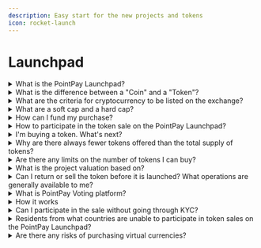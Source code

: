 ```yaml
---
description: Easy start for the new projects and tokens
icon: rocket-launch
---
```


# Launchpad

<details>

<summary>What is the PointPay Launchpad?</summary>

The PointPay Launchpad allows early-adopter investors to invest in promising cryptocurrency projects. PointPay's goal is to support the crypto economy by giving our customers priority access to emerging quality projects.

</details>

<details>

<summary>What is the difference between a "Coin" and a "Token"?</summary>

The following characteristics define a coin:

1. Coin operates on its own blockchain. Blockchains record every transaction that involves that particular crypto coin.
2. Coin acts as money. Bitcoin, for instance, was created to replace traditional money.
3. Coins can be mined. For example, Bitcoin works on the Proof of Work consensus algorithm to validate transactions and mine new tokens.

Tokens do not have their own blockchain. They operate on the blockchain of other cryptocurrencies, such as Ethereum. Some of the most notable tokens on Ethereum are BAT, BNT, Tether, etc. While crypto coin transactions are conducted on the blockchain, the tokens rely on smart contracts. Smart contracts facilitate trades or payments between users, depending on which blockchain the user is using. Each blockchain uses its own smart contract. For example, Ethereum uses ERC-20, and Binance Smart Chain uses BEP-20.

</details>

<details>

<summary>What are the criteria for cryptocurrency to be listed on the exchange?</summary>

Our team performs due diligence before publishing a project on the PointPay Launchpad to ensure that our users are not victims of fraud. Click on the link to find the position with the key indicators: ---

</details>

<details>

<summary>What are a soft cap and a hard cap?</summary>

A soft cap is the minimum amount of capital a company is willing to raise. The maximum amount of capital a project seeks in exchange for its tokens in the early funding stages is called a hard cap. When it is said that a project has reached its hard cap, it means that the tokens for that round have sold out, and the team will not accept any further funding. The hard cap is essential for two reasons. First, the scarcity of a project's tokens makes the project valuable. In addition, an appropriate hard cap protects the integrity and value of the underlying project by preventing large dumps of tokens onto exchanges. Second, a hard cap is closely linked to the roadmap of an underlying project.

What other indicators can I see for the project I need?

Each project must indicate

* Total Token Supply
* The total supply means the number of coins or tokens that currently exist. They are either in circulation or blocked. This is the sum of coins already mined minus destroyed coins (if any).
* Tokens Offered
* The number of tokens that users can purchase under the current ICO
* Project Valuation

This is an investment appraisal of the project. In other words, this is the amount of funds raised, according to which a decision is made to expand, wait or stop the project.

Participants

The number of people who have already become owners of the token within the current ICO on our platform. This is not the number of purchases, since each participant can buy a token more than 1 time.

* Accumulated Sum
* Every day we summarize the investments in the project and understand how successful this day was. The graph shows the dynamics of these partial sums. The graph clearly shows how quickly investments in the project can grow.
* Accumulated % today

This is an indicator by which you can evaluate the dynamics of investment growth over the past day.

</details>

<details>

<summary>How can I fund my purchase?</summary>

You can deposit any supported asset into your Spot account. Once your funds are in your Spot account, you can immediately purchase the token you want on the PointPay Launchpad. You can buy tokens with any cryptocurrency supported by the PointPay platform.

If your wallet balance is insufficient, you can either buy digital assets with fiat or cryptocurrencies through one of the payment providers or transfer money from another wallet.

</details>

<details>

<summary>How to participate in the token sale on the PointPay Launchpad?</summary>

Choose the project\
View the list of all active token sales and select the project you want to participate in. Once you click on "Read more," you will be redirected to the project page. There you can learn more about the project, the team, and the fund's goals.

Prepare your wallet\
You should either buy crypto or transfer it to your Regular account before making any purchase. You need to consider the volatility of the particular cryptocurrency. You might consider funding your wallet with stablecoin if you want to predict the exact amount of tokens that you would be able to buy.

Participate in sale\
Define the investment amount and the cryptocurrency you would like to invest in. Click the “ Buy tokens” button and confirm your purchase. That’s it! Your tokens will be distributed to your wallet on the PointPay platform once they will be released.

</details>

<details>

<summary>I'm buying a token. What's next?</summary>

You invest in the project, so you provide funds for its development. Your investment at an early stage assumes (but is not a guarantee) that it will be profitable in the future.

After the token is launched, you can hold it, transfer it, sell it or make any kind of transaction possible. Although the value of a cryptocurrency often grows after it hits the market, this growth depends on the demand for a particular asset. We encourage you to do your own research before investing in an asset.

</details>

<details>

<summary>Why are there always fewer tokens offered than the total supply of tokens?</summary>

Each project team distributes tokens based on their own tokenomics model, project roadmap, etc. The project team may allocate tokens for various purposes, such as incentivizing team members, rewarding contributors to the project, maintaining liquidity on decentralized exchanges (DEXes), etc. In some cases, a portion of the tokens may be distributed among community members or sold in future sales rounds.

</details>

<details>

<summary>Are there any limits on the number of tokens I can buy?</summary>

The maximum dollar value of each purchase has been capped at $500 to encourage participation and welcome new community members. It also prevents the accumulation of a large number of tokens in the hands of several investors, which will eliminate price manipulation in the future.

</details>

<details>

<summary>What is the project valuation based on?</summary>

Project valuation is based on market capitalization. Similar to the stock market, the market cap refers to the total dollar market value of the tokens in circulation for a given project. It is calculated by multiplying the total number of project tokens in circulation by the current market price of one token.

</details>

<details>

<summary>Can I return or sell the token before it is launched? What operations are generally available to me?</summary>

Operations with the token are not available until the token is launched. The team takes this time to bring the token to the exchange and provide it for trading. You can buy tokens if you like a particular project and you are waiting for high results. Other operations with tokens before the release are limited.

</details>

<details>

<summary>What is PointPay Voting platform?</summary>

Our voting platform allows you to discover a promising project and give it a chance to be listed on the exchange. The projects, in turn, will be able to provide special conditions for their early followers.

</details>

<details>

<summary>How it works</summary>

1. You will find an announcement about the start of voting for the coin on our social media pages, on the PointPay blog, or on the voting page in the "Upcoming" section.
2. You will have the opportunity to study the information on the PointPay website, as well as on external resources, and ask questions (find out all the details on the project pages that will appear in our chart).
3. After voting starts, you can vote for the coin. As a vote, you will put up your PXP. More PXP means more votes. Each project has its own minimum and maximum amount to vote.
4. Each project has a particular target for the number of PXP. Only 100% or more realization gives the project the right to proceed to the next rounds. However, it doesn't mean you will lose your PXP. If the project does not go further, you will get your PXP in full. We are doing our best to support each project and hope the project you vote for will be successful.
5. To participate in voting, you should store your PXP in the Spot account. If you don’t have PXP, you can deposit funds into your account using any available method.
6. Before the end of the first round, you can vote once again (or even more than once), as well as add more coins. Unfortunately, you cannot get them back for free use during the first round. You will see them in your balance, but it will be impossible to conduct transactions, using them. They are usually frozen for a period of 5 to 21 days.
7. After that, the project announces the second voting round - staking. It is optional, but often used to reward the followers. You can see the description of the rules in advance on the project page.
8. Staking means locking PXP for some more time. As a result, the user gets all their coins back and some reward from the project (also in the project's native coins). Usually, users earn a fixed reward for each day of staking.
9. You can withdraw your coins earlier (the return operation is available in the wallet opposite the locked coins), but the reward will be calculated at a reduced percentage.
10. All voting process operations are free of fees.

</details>

<details>

<summary>Can I participate in the sale without going through KYC?</summary>

Yes. Provided that your total investment in the Launchpad project does not exceed 1000 USD, otherwise KYC/AML verification is required.

</details>

<details>

<summary>Residents from what countries are unable to participate in token sales on the PointPay Launchpad?</summary>

The PointPay community is committed to complying with all relevant regulatory guidelines. Therefore, we will not be able to offer tokens for sale to potential participants from unsupported countries during the token launch. Sanctioned countries currently include the Balkans, Belarus, Burma, Côte d'Ivoire, Cuba, Democratic Republic of Congo, Iran, Iraq, Liberia, North Korea, Sudan, Syria, and Zimbabwe.

</details>

<details>

<summary>Are there any risks of purchasing virtual currencies?</summary>

Before investing in a virtual asset, you should consider the following risks, among others:

* Virtual currencies do not have legal tender status in any jurisdiction, and any government agency does not insure accounts and value balances.
* There is a risk that legal and regulatory changes or actions at the state, federal or international level may adversely affect virtual currencies' use, transfer, exchange, and value.
* Transactions with virtual currencies can be irreversible, so you may not be able to recover losses incurred through fraudulent or accidental transactions;
* The value of a cryptocurrency may result from the continued willingness of customers to exchange fiat currency for it, resulting in a potentially permanent and complete loss of value if the market for that cryptocurrency disappears;
* The value of a virtual currency can be highly volatile, resulting in significant losses in a short period of time

</details>

